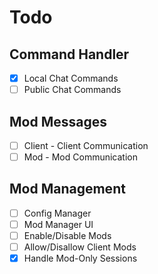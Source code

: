# Todo
## Command Handler
- [x] Local Chat Commands
- [ ] Public Chat Commands
## Mod Messages
- [ ] Client - Client Communication
- [ ] Mod - Mod Communication
## Mod Management
- [ ] Config Manager
- [ ] Mod Manager UI
- [ ] Enable/Disable Mods
- [ ] Allow/Disallow Client Mods
- [X] Handle Mod-Only Sessions
